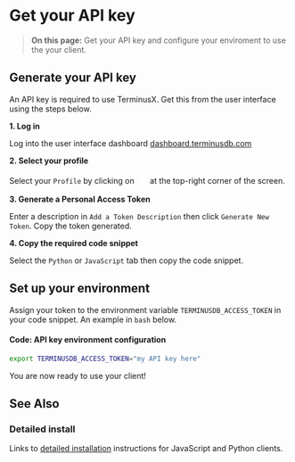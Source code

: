# Get your API key

> **On this page:** Get your API key and configure your enviroment to use the your client.

## Generate your API key

An API key is required to use TerminusX. Get this from the user interface using the steps below.

**1. Log in**

Log into the user interface dashboard [dashboard.terminusdb.com](https://dashboard.terminusdb.com)

**2. Select your profile**

Select your `Profile` by clicking on <span style="color: white; font-size: 20px;">&#x25BC;</span> at the top-right corner of the screen.

**3. Generate a Personal Access Token**

Enter a description in `Add a Token Description` then click `Generate New Token`. Copy the token generated.

**4. Copy the required code snippet**

Select the `Python` or `JavaScript` tab then copy the code snippet.

## Set up your environment

Assign your token to the environment variable `TERMINUSDB_ACCESS_TOKEN` in your code snippet. An example in `bash` below.

#### Code: API key environment configuration

```bash
export TERMINUSDB_ACCESS_TOKEN="my API key here"
```

You are now ready to use your client!

## See Also

### Detailed install

Links to [detailed installation](terminusx/install) instructions for JavaScript and Python clients.